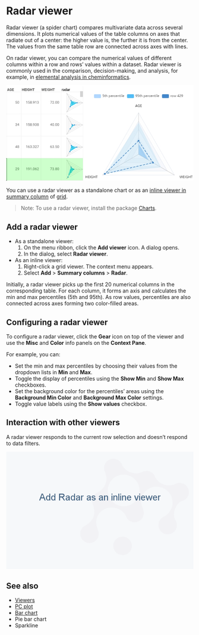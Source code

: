 <!-- TITLE: Radar viewer -->
<!-- SUBTITLE: -->

# Radar viewer

Radar viewer (a spider chart) compares multivariate data across several
dimensions. It plots numerical values of the table columns on axes that radiate
out of a center: the higher value is, the further it is from the center. The
values from the same table row are connected across axes with lines.

On radar viewer, you can compare the numerical values of different columns
within a row and rows’ values within a dataset. Radar viewer is commonly used in
the comparison, decision-making, and analysis, for example, in [elemental
analysis in
cheminformatics](https://github.com/datagrok-ai/public/tree/master/packages/Chem#elemental-analysis).

![Radar viewer](radar-viewer.png)

You can use a radar viewer as a standalone chart or as an [inline viewer in
summary column](grid.md#row-summary-columns) of [grid](grid.md).

>Note: To use a radar viewer, install the package
[Charts](https://github.com/datagrok-ai/public/tree/master/packages/Charts).

## Add a radar viewer

* As a standalone viewer:
  1. On the menu ribbon, click the **Add viewer** icon. A dialog opens.
  1. In the dialog, select **Radar viewer**.
* As an inline viewer:
  1. Right-click a grid viewer. The context menu appears.
  1. Select **Add** > **Summary columns** > **Radar**.

Initially, a radar viewer picks up the first 20 numerical columns in the
corresponding table. For each column, it forms an axis and calculates the min
and max percentiles (5th and 95th). As row values, percentiles are also
connected across axes forming two color-filled areas.

## Configuring a radar viewer

To configure a radar viewer, click the **Gear** icon on top of the viewer and
use the **Misc** and **Color** info panels on the **Context Pane**.

For example, you can:

* Set the min and max percentiles by choosing their values from the dropdown
  lists in **Min** and **Max**.
* Toggle the display of percentiles using the **Show Min** and **Show Max**
  checkboxes.
* Set the background color for the percentiles’ areas using the **Background Min
  Color** and **Background Max Color** settings.
* Toggle value labels using the **Show values** checkbox.

## Interaction with other viewers

A radar viewer responds to the current row selection and doesn’t respond to data
filters.

![Radar viewer](radar-viewer.gif)

## See also

* [Viewers](../viewers.md)
* [PC plot](pc-plot.md)
* [Bar chart](bar-chart.md)
* Pie bar chart
* Sparkline
